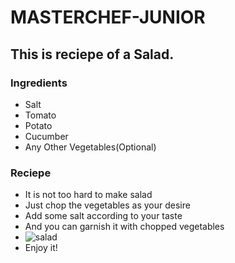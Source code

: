 # MASTERCHEF-JUNIOR
## This is reciepe of a Salad.
### Ingredients
- Salt
- Tomato
- Potato
- Cucumber
- Any Other Vegetables(Optional)
### Reciepe
- It is not too hard to make salad
- Just chop the vegetables as your desire
- Add some salt according to your taste
- And you can garnish it with chopped vegetables
- <img src="https://tse3.mm.bing.net/th?id=OIP.hrxoic4Mcw_av6TCndVVDAHaJ3&pid=Api&P=0&w=300&h=300" alt="salad">
- Enjoy it!
